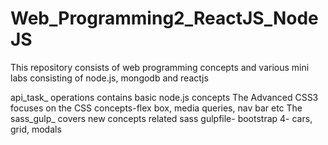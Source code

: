 # Web_Programming2_ReactJS_NodeJS

This repository consists of web programming concepts and various mini labs consisting of node.js, mongodb and reactjs


api_task_ operations contains basic node.js concepts
The Advanced CSS3 focuses on the CSS concepts-flex box, media queries, nav bar etc
The sass_gulp_ covers new concepts related sass gulpfile- bootstrap 4- cars, grid, modals

